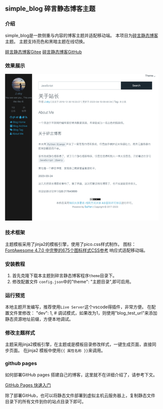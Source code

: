 ## simple_blog 碎言静态博客主题

### 介绍
simple_blog是一款侧重与内容的博客主题并适配移动端。
本项目为[碎言静态博客](https://github.com/bosichong/suiyan.git)主题。
主题支持亮色和黑暗主题在线切换。

[碎言静态博客Gitee](https://gitee.com/J_Sky/suiyan)
[碎言静态博客GitHub](https://github.com/bosichong/suiyan.git)

### 效果展示

![效果展示](doc/111.jpg)

### 技术框架

主题模板采用了jinja2的模板引擎，使用了pico.css样式制作。
图标：[FontAwesome 4.7.0 中完整的675个图标样式CSS参考](https://9iphp.com/fa-icons)
响应式适配移动端。


### 安装教程

1. 首先克隆下载本主题到碎言静态博客程序`theme`目录下。
2. 修改配置文件 `config.json`中的"theme": "主题目录",即可启用。


### 运行预览

本地主题开发编写，推荐使用`Live Server`这个vscode得插件，非常方便。
在配置文件里修改：
"dev": 1,  # 调试模式，如果改为1，则使用"blog_test_url"来添加静态资源地址前缀，方便本地调试。

### 修改主题样式

主题采用jinja2模板引擎，在主题或是模板目录修改样式，一键生成页面，直接同步页面。
在jinja2 模板中使用`{{ 属性名称 }}`来调用。

### github pages

如何部署GitHub pages 搭建自己的博客，这里就不在详细介绍了，请参考下文。

[GitHub Pages 快速入门](https://docs.github.com/zh/pages/quickstart)

除了部署GitHub，也可以将静态文件部署到虚拟主机云服务器上，复制静态文件目录下的所有文件到你的站点目录下即可。

